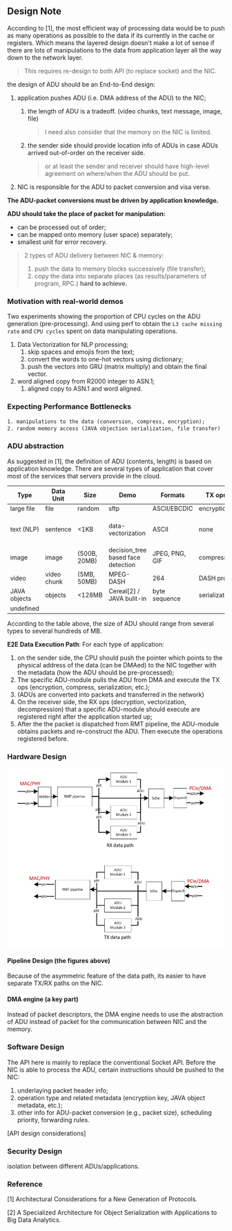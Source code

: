 ## Design Note 

According to [1], the most efficient way of processing data would be to push as many operations as possible to the data if its currently in the cache or registers. Which means the layered design doesn't make a lot of sense if there are lots of manipulations to the data from application layer all the way down to the network layer. 

> This requires re-design to both API (to replace socket) and the NIC.

the design of ADU should be an End-to-End design:

1. application pushes ADU (i.e. DMA address of the ADU) to the NIC;

   1. the length of ADU is a tradeoff. (video chunks, text message, image, file)

      > I need also consider that the memory on the NIC is limited.

   2. the sender side should provide location info of ADUs in case ADUs arrived out-of-order on the receiver side.

      > or at least the sender and receiver should have high-level agreement on where/when the ADU should be put.

2. NIC is responsible for the ADU to packet conversion and visa verse.

**The ADU-packet conversions must be driven by application knowledge.**

**ADU should take the place of packet for manipulation:**

* can be processed out of order;
* can be mapped onto memory (user space) separately;
* smallest unit for error recovery.



> 2 types of ADU delivery between NIC & memory:
>
> 1. push the data to memory blocks successively (file transfer);
> 2. copy the data into separate places (as results/parameters of program, RPC.) **hard to achieve.**

### Motivation with real-world demos

Two experiments showing the proportion of CPU cycles on the ADU generation (pre-processing). And using perf to obtain the `L3 cache missing rate` and `CPU cycles` spent on data manipulating operations.

1. Data Vectorization for NLP processing; 
   1. skip spaces and emojis from the text;
   2. convert the words to one-hot vectors using dictionary;
   3.  push the vectors into GRU (matrix multiply) and obtain the final vector.
2. word aligned copy from R2000 integer to ASN.1;
   1.  aligned copy to ASN.1 and word aligned.

### Expecting Performance Bottlenecks

	1. manipulations to the data (conversion, compress, encryption);
	2. random memory access (JAVA objection serialization, file transfer)

### ADU abstraction

As suggested in [1], the definition of ADU (contents, length) is based on application knowledge. There are several types of application that cover most of the services that servers provide in the cloud.

| Type         | Data Unit   | Size         | Demo                               | Formats        | TX ops        | RX ops                                   |
| ------------ | ----------- | ------------ | ---------------------------------- | -------------- | ------------- | ---------------------------------------- |
| large file   | file        | random       | sftp                               | ASCII/EBCDIC   | encryption    | decryption                               |
| text (NLP)   | sentence    | <1KB         | data-vectorization                 | ASCII          | none          | vectorization (lookup, matrix multiply.) |
| image        | image       | (500B, 20MB) | decision_tree based face detection | JPEG, PNG, GIF | compress      | decompress, binarization                 |
| video        | video chunk | (5MB, 50MB)  | MPEG-DASH                          | 264            | DASH proto    | DASH proto                               |
| JAVA objects | objects     | <128MB       | Cereal[2] / JAVA bulit-in          | byte sequence  | serialization | deserialization                          |
| undefined    |             |              |                                    |                |               |                                          |

According to the table above, the size of ADU should range from several types to several hundreds of MB. 

**E2E Data Execution Path**: For each type of application:

1. on the sender side, the CPU should push the pointer which points to the physical address of the data (can be DMAed) to the NIC together with the metadata (how the ADU should be pre-processed);
2. The specific ADU-module pulls the ADU from DMA and execute the TX ops (encryption, compress, serialization, etc.);
3. (ADUs are converted into packets and transferred in the network)
4. On the receiver side, the RX ops (decryption, vectorization, decompression) that a specific ADU-module should execute are registered right after the application started up;
5. After the the packet is dispatched from RMT pipeline, the ADU-module obtains packets and re-construct the ADU. Then execute the operations registered before. 

### Hardware Design

![image-20210317230039197](fig/architecture_draft.png)

#### Pipeline Design (the figures above)

Because of the asymmetric feature of the data path, its easier to have separate TX/RX paths on the NIC.

#### DMA engine (a key part)

Instead of packet descriptors, the DMA engine needs to use the abstraction of ADU instead of packet for the communication between NIC and the memory.

### Software Design

The API here is mainly to replace the conventional Socket API. Before the NIC is able to process the ADU, certain instructions should be pushed to the NIC:

1. underlaying packet header info;
2. operation type and related metadata (encryption key, JAVA object metadata, etc.);
3. other info for ADU-packet conversion (e.g., packet size), scheduling priority, forwarding rules.

[API design considerations]

### Security Design

isolation between different ADUs/applications.



### Reference

[1] Architectural Considerations for a New Generation of Protocols.

[2] A Specialized Architecture for Object Serialization with Applications to Big Data Analytics.



 







